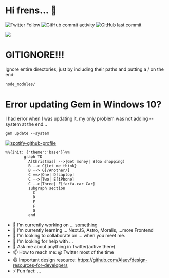 # Hi frens... 👋

![Twitter Follow](https://img.shields.io/twitter/follow/headsink?style=social)
![GitHub commit activity](https://img.shields.io/github/commit-activity/y/headsink/headsink)
![GitHub last commit](https://img.shields.io/github/last-commit/headsink/headsink)


![](http://github-profile-summary-cards.vercel.app/api/cards/profile-details?username=headsink&theme=nord_bright)

# GITIGNORE!!!

Ignore entire directories, just by including their paths and putting a / on the end:
```
node_modules/
```
# Error updating Gem in Windows 10?

I had error when I was updating it, my only problem was not adding --system at the end...

```
gem update --system
```

[![spotify-github-profile](https://spotify-github-profile.vercel.app/api/view?uid=1276520269&cover_image=true&theme=default&bar_color=b14e5d&bar_color_cover=true)](https://spotify-github-profile.vercel.app/api/view?uid=1276520269&redirect=true)

```mermaid
%%{init: {'theme':'base'}}%%
        graph TD
          A[Christmas] -->|Get money| B(Go shopping)
          B --> C{Let me think}
          B --> G[/Another/]
          C ==>|One| D[Laptop]
          C -->|Two| E[iPhone]
          C -->|Three| F[fa:fa-car Car]
          subgraph section
            C
            D
            E
            F
            G
          end
```

- 🔭 I’m currently working on ... [something](TempEntry.md)
- 🌱 I’m currently learning ... NextJS, Astro, Moralis, ...more Frontend
- 👯 I’m looking to collaborate on ... when you meet me.
- 🤔 I’m looking for help with ...
- 💬 Ask me about anything in Twitter(active there)
- 📫 How to reach me: @ Twitter most of the time
- 😄 Important design resource: https://github.com/Alaev/design-resources-for-developers
- ⚡ Fun fact: ...
